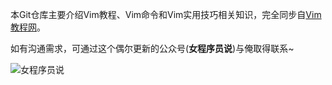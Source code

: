 本Git仓库主要介绍Vim教程、Vim命令和Vim实用技巧相关知识，完全同步自[Vim教程网](https://vimjc.com)。

如有沟通需求，可通过这个偶尔更新的公众号(**女程序员说**)与俺取得联系~

![女程序员说](https://vimjc.com/images/qrcode.jpg)
